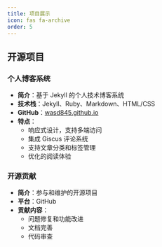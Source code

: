 ```yaml
---
title: 项目展示
icon: fas fa-archive
order: 5
---
```


## 开源项目

### 个人博客系统
- **简介**：基于 Jekyll 的个人技术博客系统
- **技术栈**：Jekyll、Ruby、Markdown、HTML/CSS
- **GitHub**：[wasd845.github.io](https://github.com/wasd845/wasd845.github.io)
- **特点**：
  - 响应式设计，支持多端访问
  - 集成 Giscus 评论系统
  - 支持文章分类和标签管理
  - 优化的阅读体验

### 开源贡献
- **简介**：参与和维护的开源项目
- **平台**：GitHub
- **贡献内容**：
  - 问题修复和功能改进
  - 文档完善
  - 代码审查